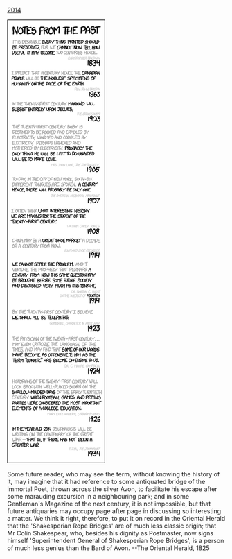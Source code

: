 [2014](https://xkcd.com/1311)

![2014](./random_comic.png)

Some future reader, who may see the term, without knowing the history of it, may imagine that it had reference to some antiquated bridge of the immortal Poet, thrown across the silver Avon, to facilitate his escape after some marauding excursion in a neighbouring park; and in some Gentleman's Magazine of the next century, it is not impossible, but that future antiquaries may occupy page after page in discussing so interesting a matter. We think it right, therefore, to put it on record in the Oriental Herald that the 'Shakesperian Rope Bridges' are of much less classic origin; that Mr Colin Shakespear, who, besides his dignity as Postmaster, now signs himself 'Superintendent General of Shakesperian Rope Bridges', is a person of much less genius than the Bard of Avon. --The Oriental Herald, 1825

